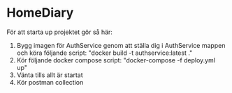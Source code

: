 # HomeDiary

För att starta up projektet gör så här:

1. Bygg imagen för AuthService genom att ställa dig i AuthService mappen och köra följande script: "docker build -t authservice:latest ."
2. Kör följande docker compose script: "docker-compose -f deploy.yml up"
3. Vänta tills allt är startat
4. Kör postman collection
